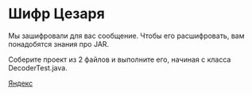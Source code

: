 # Шифр Цезаря

Мы зашифровали для вас сообщение. Чтобы его расшифровать, вам понадобятся знания про JAR.

Соберите проект из 2 файлов и выполните его, начиная с класса DecoderTest.java.

[Яндекс](https://www.yandex.ru "Я Yandex!")
